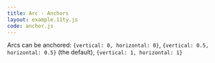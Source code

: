 ```yaml
---
title: Arc - Anchors
layout: example.11ty.js
code: anchor.js
---
```


Arcs can be anchored: `{vertical: 0, horizontal: 0}`, `{vertical: 0.5, horizontal: 0.5}`
(the default), `{vertical: 1, horizontal: 1}`
